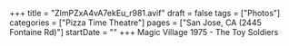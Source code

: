 +++
title = "ZlmPZxA4vA7ekEu_r981.avif"
draft = false
tags = ["Photos"]
categories = ["Pizza Time Theatre"]
pages = ["San Jose, CA (2445 Fontaine Rd)"]
startDate = ""
+++
Magic Village 1975 - The Toy Soldiers
